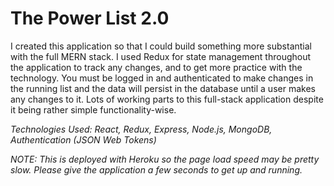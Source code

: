 # The Power List 2.0
I created this application so that I could build something more substantial with the full MERN stack. I used Redux for state management throughout the application to track any changes, and to get more practice with the technology. You must be logged in and authenticated to make changes in the running list and the data will persist in the database until a user makes any changes to it. Lots of working parts to this full-stack application despite it being rather simple functionality-wise.

*Technologies Used: React, Redux, Express, Node.js, MongoDB, Authentication (JSON Web Tokens)*

*NOTE: This is deployed with Heroku so the page load speed may be pretty slow. Please give the application a few seconds to get up and running.*